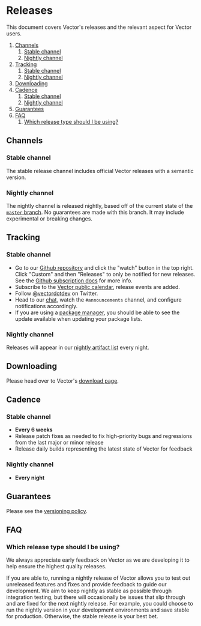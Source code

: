 # Releases

This document covers Vector's releases and the relevant aspect for Vector users.

<!-- MarkdownTOC autolink="true" style="ordered" indent="   " -->

1. [Channels](#channels)
   1. [Stable channel](#stable-channel)
   1. [Nightly channel](#nightly-channel)
1. [Tracking](#tracking)
   1. [Stable channel](#stable-channel-1)
   1. [Nightly channel](#nightly-channel-1)
1. [Downloading](#downloading)
1. [Cadence](#cadence)
   1. [Stable channel](#stable-channel-2)
   1. [Nightly channel](#nightly-channel-2)
1. [Guarantees](#guarantees)
1. [FAQ](#faq)
   1. [Which release type should I be using?](#which-release-type-should-i-be-using)

<!-- /MarkdownTOC -->

## Channels

### Stable channel

The stable release channel includes official Vector releases with a semantic
version.

### Nightly channel

The nightly channel is released nightly, based off of the current state of the
[`master` branch]. No guarantees are made with this branch. It may include
experimental or breaking changes.

## Tracking

### Stable channel

* Go to our [Github repository] and click the "watch" button in the top right.
  Click "Custom" and then "Releases" to only be notified for new releases.
  See the [Github subscription docs] for more info.
* Subscribe to the [Vector public calendar], release events are added.
* Follow [@vectordotdev] on Twitter.
* Head to our [chat], watch the `#announcements` channel, and configure
  notifications accordingly.
* If you are using a [package manager], you should be able to see the update
  available when updating your package lists.

### Nightly channel

Releases will appear in our [nightly artifact list] every night.

## Downloading

Please head over to Vector's [download page].

## Cadence

### Stable channel

* **Every 6 weeks**
* Release patch fixes as needed to fix high-priority bugs and regressions from the last major or minor release
* Release daily builds representing the latest state of Vector for feedback

### Nightly channel

* **Every night**

## Guarantees

Please see the [versioning policy].

## FAQ

### Which release type should I be using?

We always appreciate early feedback on Vector as we are developing it to help
ensure the highest quality releases.

If you are able to, running a nightly release of Vector allows you to
test out unreleased features and fixes and provide feedback to guide our
development. We aim to keep nightly as stable as possible through integration
testing, but there will occasionally be issues that slip through and are fixed
for the next nightly release. For example, you could choose to run the nightly
version in your development environments and save stable for production.
Otherwise, the stable release is your best bet.

[Vector public calendar]: https://calendar.vector.dev
[chat]: https://chat.vector.dev
[package manager]: https://vector.dev/docs/setup/installation/package-managers/
[download page]: https://vector.dev/download/
[nightly artifact list]: https://packages.timber.io/vector/nightly/
[@vectordotdev]: https://twitter.com/vectordotdev
[Github repository]: https://github.com/vectordotdev/vector
[Github subscription docs]: https://docs.github.com/en/github/managing-subscriptions-and-notifications-on-github/managing-subscriptions-for-activity-on-github/viewing-your-subscriptions
[`master` branch]: https://github.com/vectordotdev/vector/tree/master
[versioning policy]: https://github.com/vectordotdev/vector/blob/master/VERSIONING.md
